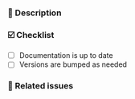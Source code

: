 ### 📓 Description

<!--
  Please describe the contents of the PR in a few sentences / bullet points.
-->

### ☑️ Checklist

<!--
  Please make sure all these items are done / not needed and tick the boxes
  accordingly.
-->

- [ ] Documentation is up to date
- [ ] Versions are bumped as needed

### 🔗 Related issues

<!--
Please add any and all related issues or N/A for none
-->
